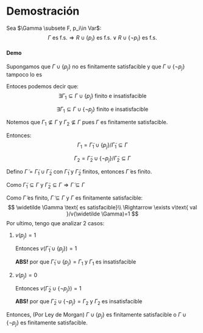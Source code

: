 # Demostración

Sea $\Gamma \subsete F, p_i\in Var$:
$$
\Gamma \text{ es f.s.} \Rightarrow R\cup \{p_i\} \text{ es f.s.} \lor R\cup \{\neg p_i\} \text{ es f.s.}
$$

#### Demo

Supongamos que $\Gamma \cup \{p_j\}$ no es finitamente satisfacible y que $\Gamma \cup \{\neg p_j\}$ tampoco lo es

Entoces podemos decir que:
$$
\exists \Gamma_1 \subseteq\Gamma\cup \{p_j\} \text{ finito e insatisfacible}
$$

$$
\exists \Gamma_1 \subseteq\Gamma\cup \{\neg p_j\} \text{ finito e insatisfacible}
$$

Notemos que $\Gamma_1 \not \subseteq \Gamma$ y $\Gamma_2 \not \subseteq \Gamma$ pues $\Gamma$ es finitamente satisfacible.

Entonces:
$$
\Gamma_1 = \widetilde \Gamma_1 \cup \{p_j\} /\widetilde \Gamma_1 \subseteq \Gamma
$$

$$
\Gamma_2 = \widetilde \Gamma_2 \cup \{\neg p_j\} /\widetilde \Gamma_2 \subseteq \Gamma
$$

Defino $\widetilde \Gamma = \widetilde \Gamma_1 \cup \widetilde \Gamma_2$ con $\widetilde \Gamma_1$ y $\widetilde \Gamma_2$ finitos, entonces $\widetilde \Gamma$ es finito.

Como $\widetilde \Gamma_1 \subseteq \Gamma$ y $\widetilde \Gamma_2 \subseteq \Gamma \Rightarrow \widetilde \Gamma \subseteq \Gamma$

Como $\widetilde \Gamma$ es finito, $\widetilde \Gamma \subseteq \Gamma$ y $\Gamma$ es finitamente satisfacible:
$$
\widetilde \Gamma \text{ es satisfacible}\\
\Rightarrow  \exists v\text{ val }/v(\widetilde \Gamma)=1
$$
Por ultimo, tengo que analizar 2 casos:

1. $v(p_j)=1$

   Entonces $v(\widetilde \Gamma_1 \cup \{p_j\})=1$ 

   **ABS!** por que $\widetilde \Gamma_1 \cup \{p_j\}=\Gamma_1$  y $\Gamma_1$ es insatisfacible

2. $v(p_j)=0$

   Entonces $v(\widetilde \Gamma_2 \cup \{\neg p_j\})=1$

   **ABS!** por que $\widetilde \Gamma_2 \cup \{\neg p_j\} = \Gamma_2$ y $\Gamma_2$ es insatisfacible

Entonces, (Por Ley de Morgan) $\Gamma \cup \{p_j\}$ es finitamente satisfacible o $\Gamma \cup \{\neg p_j\}$ es finitamente satisfacible.